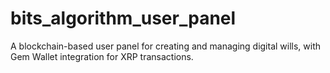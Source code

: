 # bits_algorithm_user_panel
A blockchain-based user panel for creating and managing digital wills, with Gem Wallet integration for XRP transactions.
